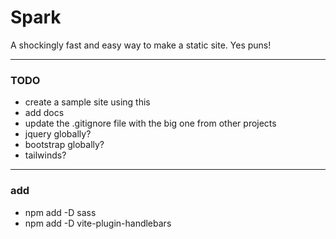 # Spark

A shockingly fast and easy way to make a static site. Yes puns!

---

### TODO

-   create a sample site using this
-   add docs
-   update the .gitignore file with the big one from other projects
-   jquery globally?
-   bootstrap globally?
-   tailwinds?

---

### add

-   npm add -D sass
-   npm add -D vite-plugin-handlebars
